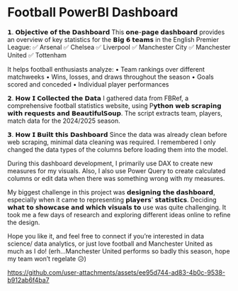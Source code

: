 # Football PowerBI Dashboard

𝟭. 𝗢𝗯𝗷𝗲𝗰𝘁𝗶𝘃𝗲 𝗼𝗳 𝘁𝗵𝗲 𝗗𝗮𝘀𝗵𝗯𝗼𝗮𝗿𝗱
This 𝗼𝗻𝗲-𝗽𝗮𝗴𝗲 𝗱𝗮𝘀𝗵𝗯𝗼𝗮𝗿𝗱 provides an overview of key statistics for the 𝗕𝗶𝗴 𝟲 𝘁𝗲𝗮𝗺𝘀 in the English Premier League:
✅ Arsenal
✅ Chelsea
✅ Liverpool
✅ Manchester City
✅ Manchester United
✅ Tottenham

It helps football enthusiasts analyze:
• Team rankings over different matchweeks
• Wins, losses, and draws throughout the season
• Goals scored and conceded
• Individual player performances

𝟮. 𝗛𝗼𝘄 𝗜 𝗖𝗼𝗹𝗹𝗲𝗰𝘁𝗲𝗱 𝘁𝗵𝗲 𝗗𝗮𝘁𝗮
I gathered data from FBRef, a comprehensive football statistics website, using P𝘆𝘁𝗵𝗼𝗻 𝘄𝗲𝗯 𝘀𝗰𝗿𝗮𝗽𝗶𝗻𝗴 𝘄𝗶𝘁𝗵 𝗿𝗲𝗾𝘂𝗲𝘀𝘁𝘀 𝗮𝗻𝗱 𝗕𝗲𝗮𝘂𝘁𝗶𝗳𝘂𝗹𝗦𝗼𝘂𝗽. The script extracts team, players, match data for the 2024/2025 season.

𝟯. 𝗛𝗼𝘄 𝗜 𝗕𝘂𝗶𝗹𝘁 𝘁𝗵𝗶𝘀 𝗗𝗮𝘀𝗵𝗯𝗼𝗮𝗿𝗱 
Since the data was already clean before web scraping, minimal data cleaning was required. I remembered I only changed the data types of the columns before loading them into the model.

During this dashboard development, I primarily use DAX to create new measures for my visuals. Also, I also use Power Query to create calculated columns or edit data when there was something wrong with my measures.

My biggest challenge in this project was 𝗱𝗲𝘀𝗶𝗴𝗻𝗶𝗻𝗴 𝘁𝗵𝗲 𝗱𝗮𝘀𝗵𝗯𝗼𝗮𝗿𝗱, especially when it came to representing 𝗽𝗹𝗮𝘆𝗲𝗿𝘀' 𝘀𝘁𝗮𝘁𝗶𝘀𝘁𝗶𝗰𝘀. Deciding 𝘄𝗵𝗮𝘁 𝘁𝗼 𝘀𝗵𝗼𝘄𝗰𝗮𝘀𝗲 𝗮𝗻𝗱 𝘄𝗵𝗶𝗰𝗵 𝘃𝗶𝘀𝘂𝗮𝗹𝘀 𝘁𝗼 use was quite challenging. It took me a few days of research and exploring different ideas online to refine the design.

Hope you like it, and feel free to connect if you’re interested in data science/ data analytics, or just love football and Manchester United as much as I do! (erh...Manchester United performs so badly this season, hope my team won’t regelate 😥)

https://github.com/user-attachments/assets/ee95d744-ad83-4b0c-9538-b912ab6f4ba7
